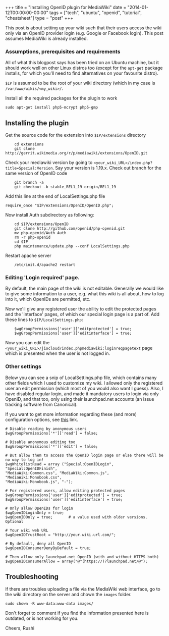 +++
title = "Installing OpenID plugin for MediaWiki"
date = "2014-01-12T00:00:00-00:00"
tags = ["tech", "ubuntu", "openid", "tutorial", "cheatsheet"]
type = "post"
+++

This post is about setting up your wiki such that their users access the wiki
only via an OpenID provider login (e.g. Google or Facebook login). This post assumes 
MediaWiki is already installed.

<!--more-->


### Assumptions, prerequisites and requirements
All of what this blogpost says has been tried on an Ubuntu machine, but it 
should work well on other Linux distros too (except for the `apt-get` package 
installs, for which you'll need to find alternatives on your favourite distro).

`$IP` is assumed to be the root of your wiki directory (which in my case is
`/var/www/wikis/<my_wiki>/`.

Install all the required packages for the plugin to work
```
sudo apt-get install php5-mcrypt php5-gmp
```


Installing the plugin
---------------------

Get the source code for the extension into ``$IP/extensions`` directory
```
	cd extensions
	git clone http://gerrit.wikimedia.org/r/p/mediawiki/extensions/OpenID.git 
```

Check your mediawiki version by going to ``<your_wiki_URL>/index.php?title=Special:Version``. Say your version is 1.19.x. 
  Check out branch for the same version of OpenID code
```
	git branch -a 
	git checkout -b stable_REL1_19 origin/REL1_19 
```

Add this line at the end of LocalSettings.php file
```
require_once "$IP/extensions/OpenID/OpenID.php"; 
```
Now install Auth subdirectory as following:
```
	cd $IP/extensions/OpenID 
	git clone http://github.com/openid/php-openid.git 
	mv php-openid/Auth Auth 
	rm -r php-openid 
	cd $IP 
	php maintenance/update.php --conf LocalSettings.php 
```
Restart apache server
```
	/etc/init.d/apache2 restart 
```

### Editing 'Login required' page.  

By default, the main page of the wiki is not editable. Generally we would like
to give some information to a user, e.g. what this wiki is all about, how
to log into it, which OpenIDs are permitted, etc.

Now we'll give any registered user the ability to edit the protected pages and the 
'interface' pages, of which our special login page is a part of. Add these lines
 to `$IP/LocalSettings.php`:
```
	$wgGroupPermissions['user']['editprotected'] = true; 
	$wgGroupPermissions['user']['editinterface'] = true; 
```
Now you can edit the ``<your_wiki_URL>/jiocloud/index.phpmediawiki:loginreqpagetext``
 page which is presented when the user is not logged in.


### Other settings
Below you can see a snip of LocalSettings.php file, which contains many other 
fields which I used to customize my wiki. I allowed only the registered user 
an edit permission (which most of you would also want I guess). Also, I have disabled
regular login, and made it mandatory users to login via only OpenID, and that too, 
only using their launchpad.net accounts (an issue tracking software from Canonical).

If you want to get more information regarding these (and more) 
configuration options, see <a href="http://www.mediawiki.org/wiki/Extension:OpenID" target="_blank">this</a> link.

```
# Disable reading by anonymous users
$wgGroupPermissions['*']['read'] = false;

# Disable anonymous editing too
$wgGroupPermissions['*']['edit'] = false;
 
# But allow them to access the OpenID login page or else there will be no way to log in!
$wgWhitelistRead = array ("Special:OpenIDLogin", "Special:OpenIDFinish", 
"MediaWiki:Common.css", "MediaWiki:Common.js", "MediaWiki:Monobook.css", 
"MediaWiki:Monobook.js", "-");
 
# For registered users, allow editing protected pages
$wgGroupPermissions['user']['editprotected'] = true;
$wgGroupPermissions['user']['editinterface'] = true;

# Only allow OpenIDs for login
$wgOpenIDLoginOnly = true;
$wgOpenIDOnly = true;       # a value used with older versions. Optional

# Your wiki web URL
$wgOpenIDTrustRoot = "http://your.wiki.url.com/";

# By default, deny all OpenID
$wgOpenIDConsumerDenyByDefault = true;

# Then allow only launchpad.net OpenID (with and without HTTPS both)
$wgOpenIDConsumerAllow = array("@^(https://)?launchpad.net/@");
```

Troubleshooting
---------------
If there are troubles uploading a file via the MediaWiki web interface, go to the wiki directory on the server and chown the ``images`` folder.

	sudo chown -R www-data:www-data images/

Don't forget to comment if you find the information presented here is outdated, or is not working for you.


Cheers,
Rushi
